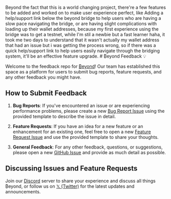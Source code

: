 Beyond the fact that this is a world changing project, there're a few features to be added and worked on to make user experience perfect, like Adding a help/support link below the beyond bridge to help users who are having a slow pace navigating the bridge, or are having slight complications with loading up their wallet addresses, because my first experience using the bridge was to get a testnet, while I'm stil a newbie but a fast learner haha, it took me two days to understand that it wasn't actually my wallet address that had an issue but i was getting the process wrong, so if there was a quick help/support link to help users easily navigate through the bridging system, it'll be an effective feature upgrade. # ₿eyond Feedback 💡

Welcome to the feedback repo for [₿eyond](https://beyond.tech)! Our team has established this space as a platform for users to submit bug reports, feature requests, and any other feedback you might have.

## How to Submit Feedback

1. **Bug Reports**: If you've encountered an issue or are experiencing performance problems, please create a new [Bug Report Issue](https://github.com/beyond-btc/feedback/issues/new?template=bug-report.yml) using the provided template to describe the issue in detail.

2. **Feature Requests**: If you have an idea for a new feature or an enhancement for an existing one, feel free to open a new [Feature Request Issue](https://github.com/beyond-btc/feedback/issues/new?template=feature-request.yml) and use the provided template to share your thoughts.

3. **General Feedback**: For any other feedback, questions, or suggestions, please open a new [GitHub Issue](https://github.com/beyond-btc/feedback/issues/new) and provide as much detail as possible.

## Discussing Issues and Feature Requests

Join our [Discord](https://join.beyond.tech) server to share your experience and discuss all things ₿eyond, or follow us on [𝕏 (Twitter)](https://x.com/beyond__tech) for the latest updates and announcements.

